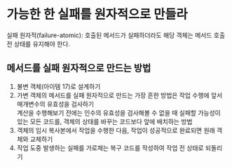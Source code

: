 # 가능한 한 실패를 원자적으로 만들라

실패 원자적(failure-atomic): 호출된 메서드가 실패하더라도 해당 객체는 메서드 호출 전 상태를 유지해야 한다. 

## 메서드를 실패 원자적으로 만드는 방법
1. 불변 객체(아이템 17)로 설계하기
2. 가변 객체의 메서드를 실패 원자적으로 만드는 가장 흔한 방법은 작업 수행에 앞서 매개변수의 유효성을 검사하기<br>계산을 수행해보기 전에는 인수의 유효성을 검사해볼 수 없을 때 실패할 가능성이 있는 모든 코드를, 객체의 상태를 바꾸는 코드보다 앞에 배치하는 방법
3. 객체의 임시 복사본에서 작업을 수행한 다음, 작업이 성공적으로 완료되면 원래 객체와 교체하기
4. 작업 도중 발생하는 실패를 가로채는 복구 코드를 작성하여 작업 전 상태로 되돌리기